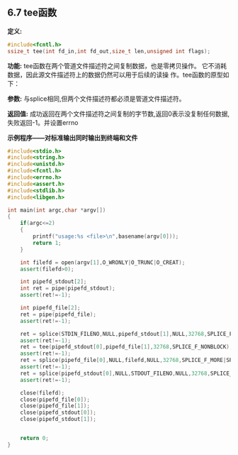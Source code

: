 ## 6.7 tee函数

**定义:**
``````C++
#include<fcntl.h>
ssize_t tee(int fd_in,int fd_out,size_t len,unsigned int flags);
``````

**功能:**
tee函数在两个管道文件描述符之间复制数据，也是零拷贝操作。
它不消耗数据，因此源文件描述符上的数据仍然可以用于后续的读操
作。tee函数的原型如下：

**参数:** 与splice相同,但两个文件描述符都必须是管道文件描述符。

**返回值:** 成功返回在两个文件描述符之间复制的字节数,返回0表示没复制任何数据,失败返回-1。并设置errno

**示例程序——对标准输出同时输出到终端和文件**
``````C++
#include<stdio.h>
#include<string.h>
#include<unistd.h>
#include<fcntl.h>
#include<errno.h>
#include<assert.h>
#include<stdlib.h>
#include<libgen.h>

int main(int argc,char *argv[])
{
    if(argc<=2)
    {
        printf("usage:%s <file>\n",basename(argv[0]));
        return 1;
    }

    int filefd = open(argv[1],O_WRONLY|O_TRUNC|O_CREAT);
    assert(filefd>0);

    int pipefd_stdout[2];
    int ret = pipe(pipefd_stdout);
    assert(ret!=-1);

    int pipefd_file[2];
    ret = pipe(pipefd_file);
    assert(ret!=-1);

    ret = splice(STDIN_FILENO,NULL,pipefd_stdout[1],NULL,32768,SPLICE_F_MORE|SPLICE_F_MOVE);
    assert(ret!=-1);
    ret = tee(pipefd_stdout[0],pipefd_file[1],32768,SPLICE_F_NONBLOCK);
    assert(ret!=-1);
    ret = splice(pipefd_file[0],NULL,filefd,NULL,32768,SPLICE_F_MORE|SPLICE_F_MOVE);
    assert(ret!=-1);
    ret = splice(pipefd_stdout[0],NULL,STDOUT_FILENO,NULL,32768,SPLICE_F_MORE|SPLICE_F_MOVE);
    assert(ret!=-1);

    close(filefd);
    close(pipefd_file[0]);
    close(pipefd_file[1]);
    close(pipefd_stdout[0]);
    close(pipefd_stdout[1]);


    return 0;
}
``````
